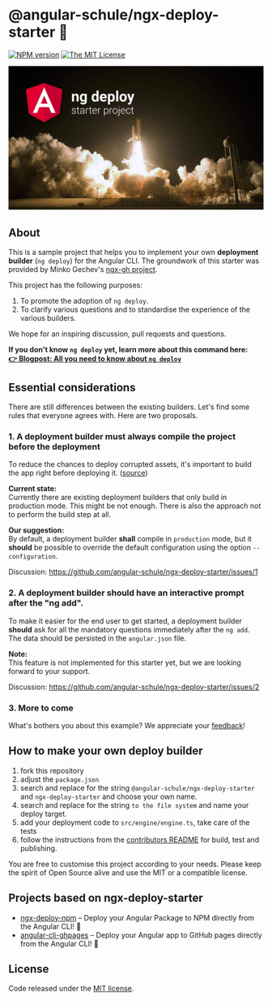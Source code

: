 # @angular-schule/ngx-deploy-starter 🚀
[![NPM version][npm-image]][npm-url]
[![The MIT License](https://img.shields.io/badge/license-MIT-orange.svg?color=blue&style=flat-square)](http://opensource.org/licenses/MIT)

![Banner](docs/ng-deploy-starter-project.jpg)

## About

This is a sample project that helps you to implement your own __deployment builder__ (`ng deploy`) for the Angular CLI.
The groundwork of this starter was provided by Minko Gechev's [ngx-gh project](https://github.com/mgechev/ngx-gh).

This project has the following purposes:

1. To promote the adoption of `ng deploy`.
2. To clarify various questions and to standardise the experience of the various builders.  

We hope for an inspiring discussion, pull requests and questions.

**If you don't know `ng deploy` yet, learn more about this command here:  
[👉 Blogpost: All you need to know about `ng deploy`](https://angular.schule/blog/2019-08-ng-deploy)**  

## Essential considerations

There are still differences between the existing builders. 
Let's find some rules that everyone agrees with. Here are two proposals.

### 1. A deployment builder must always compile the project before the deployment

To reduce the chances to deploy corrupted assets, it's important to build the app right before deploying it. ([source](https://github.com/angular-schule/website-articles/pull/3#discussion_r315802100))

**Current state:**  
Currently there are existing deployment builders that only build in production mode.
This might be not enough.
There is also the approach not to perform the build step at all.

**Our suggestion:**  
By default, a deployment builder **shall** compile in `production` mode, but it **should** be possible to override the default configuration using the option `--configuration`.

Discussion: https://github.com/angular-schule/ngx-deploy-starter/issues/1

### 2. A deployment builder should have an interactive prompt after the "ng add".

To make it easier for the end user to get started, a deployment builder **should** ask for all the mandatory questions immediately after the `ng add`.
The data should be persisted in the `angular.json` file.

**Note:**  
This feature is not implemented for this starter yet, but we are looking forward to your support.

Discussion: https://github.com/angular-schule/ngx-deploy-starter/issues/2

### 3. More to come

What's bothers you about this example?
We appreciate your [feedback](https://github.com/angular-schule/ngx-deploy-starter/issues)!


## How to make your own deploy builder

1. fork this repository
2. adjust the `package.json`
3. search and replace for the string `@angular-schule/ngx-deploy-starter` and `ngx-deploy-starter` and choose your own name.
4. search and replace for the string `to the file system` and name your deploy target.
5. add your deployment code to `src/engine/engine.ts`, take care of the tests
6. follow the instructions from the [contributors README](docs/README_contributors.md) for build, test and publishing.


You are free to customise this project according to your needs.
Please keep the spirit of Open Source alive and use the MIT or a compatible license.


## Projects based on ngx-deploy-starter
 
* [ngx-deploy-npm](https://github.com/bikecoders/ngx-deploy-npm) – Deploy your Angular Package to NPM directly from the Angular CLI! 🚀
* [angular-cli-ghpages](https://github.com/angular-schule/angular-cli-ghpages) – Deploy your Angular app to GitHub pages directly from the Angular CLI! 🚀




## License
Code released under the [MIT license](LICENSE).


[npm-url]: https://www.npmjs.com/package/@angular-schule/ngx-deploy-starter
[npm-image]: https://badge.fury.io/js/%40angular-schule%2Fngx-deploy-starter.svg
